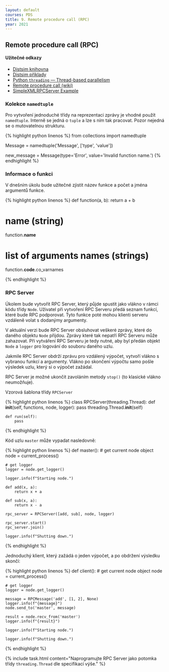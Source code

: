 ```yaml
---
layout: default
courses: PDS
title: 9. Remote procedure call (RPC)
year: 2021
---
```



## Remote procedure call (RPC)

#### Užitečné odkazy
* [Distsim knihovna](https://github.com/mikulatomas/distsim)
* [Distsim příklady](https://github.com/mikulatomas/distsim/tree/master/examples)
* [Python `threading` — Thread-based parallelism](https://docs.python.org/3/library/threading.html)
* [Remote procedure call (wiki)](https://en.wikipedia.org/wiki/Remote_procedure_call)
* [SimpleXMLRPCServer Example](https://docs.python.org/3/library/xmlrpc.server.html#simplexmlrpcserver-example)

### Kolekce ``namedtuple``
Pro vytvoření jednoduché třídy na reprezentaci zprávy je vhodné použít ``namedtuple``. Interně se jedná o ``tuple`` a lze s ním tak pracovat. Pozor nejedná se o mutovatelnou strukturu.

{% highlight python linenos %}
from collections import namedtuple

Message = namedtuple('Message', ['type', 'value'])

new_message = Message(type='Error', value='Invalid function name.')
{% endhighlight %}

### Informace o funkci
V dnešním úkolu bude užitečné zjistit název funkce a počet a jména argumentů funkce.

{% highlight python linenos %}
def function(a, b):
    return a + b

# name (string)
function.__name__

# list of arguments names (strings)
function.__code__.co_varnames 

{% endhighlight %}


### RPC Server
Úkolem bude vytvořit RPC Server, který půjde spustit jako vlákno v rámci kódu třídy ``Node``. Uživatel při vytvoření RPC Serveru předá seznam funkcí, které bude RPC podporovat. Tyto funkce poté mohou klienti serveru vzdáleně volat s dodanýmy argumenty.

V aktuální verzi bude RPC Server obsluhovat veškeré zprávy, které do daného objektu ``Node`` přijdou. Zprávy které tak nepatří RPC Serveru může zahazovat. Při vytváření RPC Serveru je tedy nutné, aby byl předán objekt ``Node`` a ``logger`` pro logování do souboru daného uzlu.

Jakmile RPC Server obdrží zprávu pro vzdálený výpočet, vytvoří vlákno s vybranou funkcí a argumenty. Vlákno po skončení výpočtu samo pošle výsledek uzlu, který si o výpočet zažádal.

RPC Server je možné ukončit zavoláním metody ``stop()`` (to klasické vlákno neumožňuje).

Vzorová šablona třídy ``RPCServer``

{% highlight python linenos %}
class RPCServer(threading.Thread):
    def __init__(self, functions, node, logger):
        pass
        threading.Thread.__init__(self)

    def run(self):
        pass

{% endhighlight %}

Kód uzlu ``master`` může vypadat nasledovně:

{% highlight python linenos %}
def master():
    # get current node object
    node = current_process()

    # get logger
    logger = node.get_logger()

    logger.info(f"Starting node.")

    def add(x, a):
        return x + a

    def sub(x, a):
        return x - a

    rpc_server = RPCServer([add, sub], node, logger)

    rpc_server.start()
    rpc_server.join()

    logger.info(f"Shutting down.")
{% endhighlight %}

Jednoduchý klient, který zažádá o jeden výpočet, a po obdržení výsledku skončí:

{% highlight python linenos %}
def client():
    # get current node object
    node = current_process()

    # get logger
    logger = node.get_logger()

    message = RPCMessage('add', [1, 2], None)
    logger.info(f"{message}")
    node.send_to('master', message)

    result = node.recv_from('master')
    logger.info(f"{result}")

    logger.info(f"Starting node.")

    logger.info(f"Shutting down.")
{% endhighlight %}



{% include task.html content="Naprogramujte RPC Server jako potomka třídy <code>threading.Thread</code> dle specifikací výše." %}


